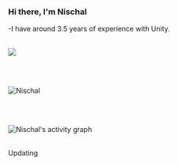 ### Hi there, I'm Nischal


-I have around 3.5 years of experience with Unity.

<br />


 <img align="center" src="https://github-readme-stats.vercel.app/api/top-langs/?username=Nischal-012&layout=compact&theme=dark" />

<br/><br/>
<p><img align="center" src="https://github-readme-streak-stats.herokuapp.com/?user=Nischal-012&theme=dark" alt="Nischal" /></p>
<br/><br/>

<p><img align="center" src="https://activity-graph.herokuapp.com/graph?username=Nischal-012&theme=dracula" alt="Nischal's activity graph" /></p>
<br>
Updating
